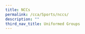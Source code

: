 ```yaml
---
title: NCCs
permalink: /cca/Sports/nccs/
description: ""
third_nav_title: Uniformed Groups
---
```


